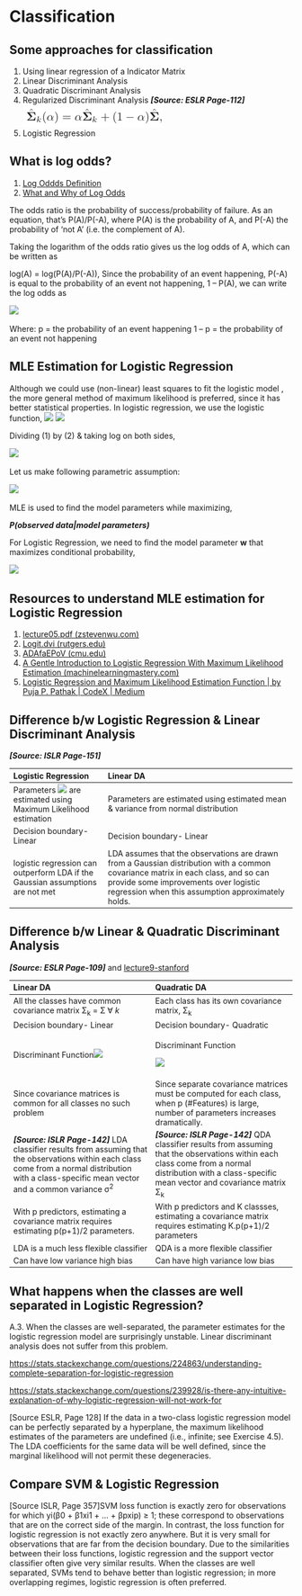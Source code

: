 #
# Classification
## Some approaches for classification
1. Using linear regression of a Indicator Matrix
1. Linear Discriminant Analysis
1. Quadratic Discriminant Analysis
1. Regularized Discriminant Analysis ***[Source: ESLR Page-112]*** ![](images/ds-interview/Aspose.Words.95ba44c8-92c8-4d90-8a97-630964b6dcab.007.png) 
1. Logistic Regression

## What is log odds?
1. [Log Oddds Definition](https://www.statisticshowto.com/log-odds/#:~:text=Taking%20the%20logarithm%20of%20the,p%2F(1%2Dp)%5D)
2. [What and Why of Log Odds](https://towardsdatascience.com/https-towardsdatascience-com-what-and-why-of-log-odds-64ba988bf704)

The odds ratio is the probability of success/probability of failure. As an equation, that’s P(A)/P(-A), where P(A) is the probability of A, and P(-A) the probability of ‘not A’ (i.e. the complement of A).

Taking the logarithm of the odds ratio gives us the log odds of A, which can be written as

log(A) = log(P(A)/P(-A)),
Since the probability of an event happening, P(-A) is equal to the probability of an event not happening, 1 – P(A), we can write the log odds as

<img src="https://latex.codecogs.com/svg.image?log\frac{p}{(1-p)}">

Where:
p = the probability of an event happening
1 – p = the probability of an event not happening

## MLE Estimation for Logistic Regression
Although we could use (non-linear) least squares to fit the logistic model , the more general method of maximum likelihood is preferred, since it has better statistical properties. In logistic regression, we use the logistic function,
<img src="https://latex.codecogs.com/svg.image?p(X)=\frac{\exp^{\beta_0&plus;\beta_1X}}{1&plus;{\exp^{\beta_0&plus;\beta_1X}}}">
<img src="https://latex.codecogs.com/svg.image?\begin{aligned}p(X)&=\frac{\exp^{\beta_0&plus;\beta_1X}}{1&plus;{\exp^{\beta_0&plus;\beta_1X}}}\cdots\cdots(1)&space;\\1-p(X)&=1-\frac{\exp^{\beta_0&plus;\beta_1X}}{1&plus;{\exp^{\beta_0&plus;\beta_1X}}}&space;\\&=\frac{1&plus;\exp^{\beta_0&plus;\beta_1X}-\exp^{\beta_0&plus;\beta_1X}}{1&plus;{\exp^{\beta_0&plus;\beta_1X}}}&space;\\&=\frac{1}{1&plus;{\exp^{\beta_0&plus;\beta_1X}}}\cdots\cdots(2)&space;\end{aligned}">

Dividing (1) by (2) & taking log on both sides,

<img src="https://latex.codecogs.com/svg.image?\begin{aligned}\frac{p(X)}{1-p(X)}&=\exp^{\beta_0&plus;\beta_1X}\\log\frac{p(X)}{1-p(X)}&=\beta_0&plus;\beta_1X\end{aligned}">

Let us make following parametric assumption:

<img src="https://latex.codecogs.com/svg.image?y_i|x_i&space;=&space;Bern(\sigma(w^Tx_i))\\where,&space;\\\sigma(z)&space;=&space;\frac{1}{1&plus;\exp{(-z)}}=\frac{\exp{(z)}}{1&plus;\exp{(z)}}">

MLE is used to find the model parameters while maximizing, 

***P(observed data|model parameters)***

For Logistic Regression, we need to find the model parameter **w** that maximizes conditional probability,

<img src="https://latex.codecogs.com/svg.image?=P(y_1,x_1,\cdots\cdots,y_n,x_n&space;|&space;\textbf{w})\\=\operatorname*{argmax}_w&space;&space;P(y_1,x_1,\cdots\cdots,y_n,x_n&space;|&space;\textbf{w})\\=\operatorname*{argmax}_w&space;&space;\prod_i^n&space;P(y_i,x_i&space;|&space;\textbf{w})&space;\cdots\cdots&space;(Independence)\\=\operatorname*{argmax}_w&space;&space;\prod_i^n&space;P(y_i&space;|&space;x_i,&space;\textbf{w})P(x_i&space;|&space;\textbf{w})\\=\operatorname*{argmax}_w&space;&space;\prod_i^n&space;P(y_i&space;|&space;x_i,&space;\textbf{w})P(x_i)\cdots\cdots(x_i\,is\,independent\,of\,\textbf{w})\\=\operatorname*{argmax}_w&space;&space;\prod_i^n&space;P(y_i&space;|&space;x_i,&space;\textbf{w})\cdots\cdots(P(x_i)\,does\,not&space;\,depend\,on\,\textbf{w})\\=\operatorname*{argmax}_w&space;&space;\prod_i^n&space;\sigma{(w^Tx_i)}^{y_i}(1-{\sigma{(w^Tx_i)}})^{1-y_i}\\\\Equivalently,we\,would\,like\,to\,find\,the\,\textbf{w}\,to\,maximize\,the\,log\,likelihood:\\\\=\ln&space;\prod_i^n{\sigma{(w^Tx_i)}^{y_i}(1-{\sigma{(w^Tx_i)}})^{1-y_i}}\\=\sum_{i}^{n}&space;\ln({\sigma{(w^Tx_i)}^{y_i}(1-{\sigma{(w^Tx_i)}})^{1-y_i}})\\=\sum_{i}^{n}&space;\ln{\sigma{(w^Tx_i)}^{y_i}&plus;\ln(1-{\sigma{(w^Tx_i)}})^{1-y_i}}\\&space;=\sum_{i}^{n}&space;({y_i}\ln{\sigma{(w^Tx_i)}&plus;({1-y_i})\ln(1-{\sigma{(w^Tx_i)}})})\\&space;&space;">

## Resources to understand MLE estimation for Logistic Regression
1. [lecture05.pdf (zstevenwu.com)](https://zstevenwu.com/courses/s20/csci5525/resources/slides/lecture05.pdf)
1. [Logit.dvi (rutgers.edu)](https://stat.rutgers.edu/home/pingli/papers/Logit.pdf)
1. [ADAfaEPoV (cmu.edu)](https://www.stat.cmu.edu/~cshalizi/uADA/12/lectures/ch12.pdf)
1. [A Gentle Introduction to Logistic Regression With Maximum Likelihood Estimation (machinelearningmastery.com)](https://machinelearningmastery.com/logistic-regression-with-maximum-likelihood-estimation/)
1. [Logistic Regression and Maximum Likelihood Estimation Function | by Puja P. Pathak | CodeX | Medium](https://medium.com/codex/logistic-regression-and-maximum-likelihood-estimation-function-5d8d998245f9)

## Difference b/w Logistic Regression & Linear Discriminant Analysis
***[Source: ISLR Page-151]***


|**Logistic Regression**|**Linear DA**|
| :-- | :-- |
|Parameters <img src="https://latex.codecogs.com/svg.image?\beta_0,\beta_1"> are estimated using Maximum Likelihood estimation|Parameters are estimated using estimated mean & variance from normal distribution|
|Decision boundary- Linear|Decision boundary- Linear|
|logistic regression can outperform LDA if the Gaussian assumptions are not met|LDA assumes that the observations are drawn from a Gaussian distribution with a common covariance matrix in each class, and so can provide some improvements over logistic regression when this assumption approximately holds.|

## Difference b/w Linear & Quadratic Discriminant Analysis
***[Source: ESLR Page-109]*** and [lecture9-stanford](https://web.stanford.edu/class/stats202/content/lec9.pdf)


|**Linear DA**|**Quadratic DA**|
| :-- | :-- |
|All the classes have common covariance matrix Σ<sub>k</sub> = Σ ∀ *k*|Each class has its own covariance matrix, Σ<sub>k</sub>|
|Decision boundary- Linear|Decision boundary- Quadratic|
|Discriminant Function![](images/ds-interview/Aspose.Words.95ba44c8-92c8-4d90-8a97-630964b6dcab.008.png)|<p>Discriminant Function</p><p>![](images/ds-interview/Aspose.Words.95ba44c8-92c8-4d90-8a97-630964b6dcab.009.png)</p>|
|Since covariance matrices is common for all classes no such problem|Since separate covariance matrices must be computed for each class, when p (#Features) is large, number of parameters increases dramatically.|
|***[Source: ISLR Page-142]*** LDA classifier results from assuming that the observations within each class come from a normal distribution with a class-specific mean vector and a common variance σ<sup>2</sup>|***[Source: ISLR Page-142]*** QDA classifier results from assuming that the observations within each class come from a normal distribution with a class-specific mean vector and covariance matrix Σ<sub>k</sub>|
|With p predictors, estimating a covariance matrix requires estimating p(p+1)/2 parameters. |With p predictors and K classses, estimating a covariance matrix requires estimating K.p(p+1)/2 parameters|
|LDA is a much less flexible classifier|QDA is a more flexible classifier|
|Can have low variance high bias|Can have high variance low bias|

## What happens when the classes are well separated in Logistic Regression?
A.3. When the classes are well-separated, the parameter estimates for the logistic regression model are surprisingly unstable. Linear discriminant analysis does not suffer from this problem.

<https://stats.stackexchange.com/questions/224863/understanding-complete-separation-for-logistic-regression>

<https://stats.stackexchange.com/questions/239928/is-there-any-intuitive-explanation-of-why-logistic-regression-will-not-work-for>

[Source ESLR, Page 128] If the data in a two-class logistic regression model can be perfectly separated by a hyperplane, the maximum likelihood estimates of the parameters are undefined (i.e., infinite; see Exercise 4.5). The LDA coefficients for the same data will be well defined, since the marginal likelihood will not permit these degeneracies.

## Compare SVM & Logistic Regression
[Source ISLR, Page 357]SVM loss function is exactly zero for observations for which yi(β0 + β1xi1 + ... + βpxip) ≥ 1; these correspond to observations that are on the correct side of the margin. In contrast, the loss function for logistic regression is not exactly zero anywhere. But it is very small for observations that are far from the decision boundary. Due to the similarities between their loss functions,  logistic regression and the support vector classifier often give very similar results. When the classes are well separated, SVMs tend to behave better than logistic regression; in more overlapping regimes, logistic regression is often preferred.

